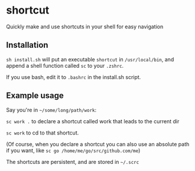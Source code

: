 # shortcut
Quickly make and use shortcuts in your shell for easy navigation

## Installation

`sh install.sh` will put an executable `shortcut` in `/usr/local/bin`, and append a shell function called `sc` to your `.zshrc`.

If you use bash, edit it to `.bashrc` in the install.sh script.

## Example usage

Say you're in `~/some/long/path/work`:

  `sc work .`  to declare a shortcut called work that leads to the current dir

  `sc work`  to cd to that shortcut.

(Of course, when you declare a shortcut you can also use an absolute path if you want, like `sc go /home/me/go/src/github.com/me`)

The shortcuts are persistent, and are stored in `~/.scrc`
